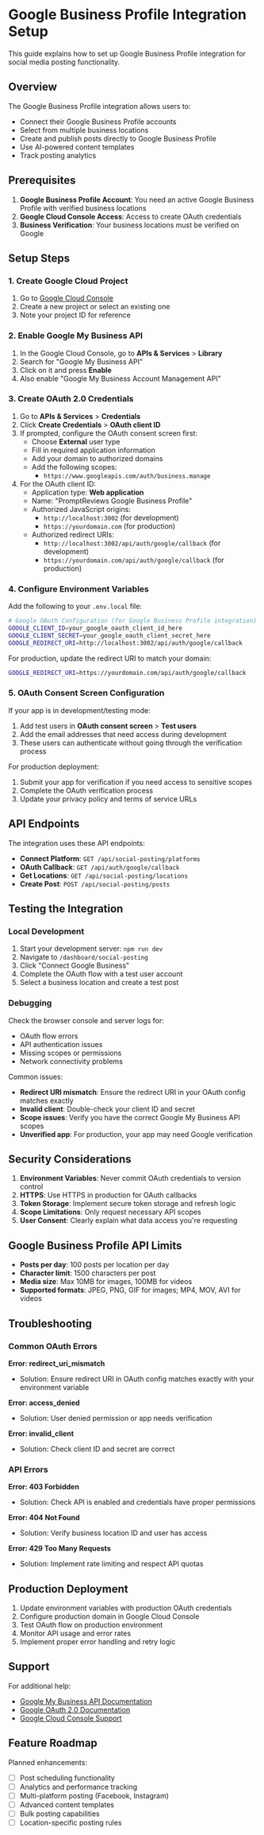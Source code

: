 # Google Business Profile Integration Setup

This guide explains how to set up Google Business Profile integration for social media posting functionality.

## Overview

The Google Business Profile integration allows users to:
- Connect their Google Business Profile accounts
- Select from multiple business locations
- Create and publish posts directly to Google Business Profile
- Use AI-powered content templates
- Track posting analytics

## Prerequisites

1. **Google Business Profile Account**: You need an active Google Business Profile with verified business locations
2. **Google Cloud Console Access**: Access to create OAuth credentials
3. **Business Verification**: Your business locations must be verified on Google

## Setup Steps

### 1. Create Google Cloud Project

1. Go to [Google Cloud Console](https://console.cloud.google.com/)
2. Create a new project or select an existing one
3. Note your project ID for reference

### 2. Enable Google My Business API

1. In the Google Cloud Console, go to **APIs & Services** > **Library**
2. Search for "Google My Business API"
3. Click on it and press **Enable**
4. Also enable "Google My Business Account Management API"

### 3. Create OAuth 2.0 Credentials

1. Go to **APIs & Services** > **Credentials**
2. Click **Create Credentials** > **OAuth client ID**
3. If prompted, configure the OAuth consent screen first:
   - Choose **External** user type
   - Fill in required application information
   - Add your domain to authorized domains
   - Add the following scopes:
     - `https://www.googleapis.com/auth/business.manage`
4. For the OAuth client ID:
   - Application type: **Web application**
   - Name: "PromptReviews Google Business Profile"
   - Authorized JavaScript origins:
     - `http://localhost:3002` (for development)
     - `https://yourdomain.com` (for production)
   - Authorized redirect URIs:
     - `http://localhost:3002/api/auth/google/callback` (for development)
     - `https://yourdomain.com/api/auth/google/callback` (for production)

### 4. Configure Environment Variables

Add the following to your `.env.local` file:

```bash
# Google OAuth Configuration (for Google Business Profile integration)
GOOGLE_CLIENT_ID=your_google_oauth_client_id_here
GOOGLE_CLIENT_SECRET=your_google_oauth_client_secret_here
GOOGLE_REDIRECT_URI=http://localhost:3002/api/auth/google/callback
```

For production, update the redirect URI to match your domain:
```bash
GOOGLE_REDIRECT_URI=https://yourdomain.com/api/auth/google/callback
```

### 5. OAuth Consent Screen Configuration

If your app is in development/testing mode:

1. Add test users in **OAuth consent screen** > **Test users**
2. Add the email addresses that need access during development
3. These users can authenticate without going through the verification process

For production deployment:
1. Submit your app for verification if you need access to sensitive scopes
2. Complete the OAuth verification process
3. Update your privacy policy and terms of service URLs

## API Endpoints

The integration uses these API endpoints:

- **Connect Platform**: `GET /api/social-posting/platforms`
- **OAuth Callback**: `GET /api/auth/google/callback`
- **Get Locations**: `GET /api/social-posting/locations`
- **Create Post**: `POST /api/social-posting/posts`

## Testing the Integration

### Local Development

1. Start your development server: `npm run dev`
2. Navigate to `/dashboard/social-posting`
3. Click "Connect Google Business"
4. Complete the OAuth flow with a test user account
5. Select a business location and create a test post

### Debugging

Check the browser console and server logs for:
- OAuth flow errors
- API authentication issues
- Missing scopes or permissions
- Network connectivity problems

Common issues:
- **Redirect URI mismatch**: Ensure the redirect URI in your OAuth config matches exactly
- **Invalid client**: Double-check your client ID and secret
- **Scope issues**: Verify you have the correct Google My Business API scopes
- **Unverified app**: For production, your app may need Google verification

## Security Considerations

1. **Environment Variables**: Never commit OAuth credentials to version control
2. **HTTPS**: Use HTTPS in production for OAuth callbacks
3. **Token Storage**: Implement secure token storage and refresh logic
4. **Scope Limitations**: Only request necessary API scopes
5. **User Consent**: Clearly explain what data access you're requesting

## Google Business Profile API Limits

- **Posts per day**: 100 posts per location per day
- **Character limit**: 1500 characters per post
- **Media size**: Max 10MB for images, 100MB for videos
- **Supported formats**: JPEG, PNG, GIF for images; MP4, MOV, AVI for videos

## Troubleshooting

### Common OAuth Errors

**Error: redirect_uri_mismatch**
- Solution: Ensure redirect URI in OAuth config matches exactly with your environment variable

**Error: access_denied**
- Solution: User denied permission or app needs verification

**Error: invalid_client**
- Solution: Check client ID and secret are correct

### API Errors

**Error: 403 Forbidden**
- Solution: Check API is enabled and credentials have proper permissions

**Error: 404 Not Found**
- Solution: Verify business location ID and user has access

**Error: 429 Too Many Requests**
- Solution: Implement rate limiting and respect API quotas

## Production Deployment

1. Update environment variables with production OAuth credentials
2. Configure production domain in Google Cloud Console
3. Test OAuth flow on production environment
4. Monitor API usage and error rates
5. Implement proper error handling and retry logic

## Support

For additional help:
- [Google My Business API Documentation](https://developers.google.com/my-business)
- [Google OAuth 2.0 Documentation](https://developers.google.com/identity/protocols/oauth2)
- [Google Cloud Console Support](https://cloud.google.com/support)

## Feature Roadmap

Planned enhancements:
- [ ] Post scheduling functionality
- [ ] Analytics and performance tracking
- [ ] Multi-platform posting (Facebook, Instagram)
- [ ] Advanced content templates
- [ ] Bulk posting capabilities
- [ ] Location-specific posting rules 